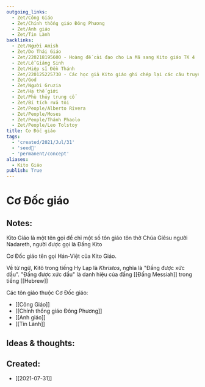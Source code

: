 ```yaml
---
outgoing_links:
  - Zet/Công Giáo
  - Zet/Chính thống giáo Đông Phương
  - Zet/Anh giáo
  - Zet/Tin Lành
backlinks:
  - Zet/Người Amish
  - Zet/Do Thái Giáo
  - Zet/220218195600 - Hoàng đế cải đạo cho La Mã sang Kito giáo TK 4
  - Zet/Lễ Giáng Sinh
  - Zet/Hiệp sĩ Đền Thánh
  - Zet/220125225730 - Các học giả Kito giáo ghi chép lại các câu truyện Thần thoại Bắc Âu
  - Zet/God
  - Zet/Người Gruzia
  - Zet/Hạ thế giới
  - Zet/Phù thủy trung cổ
  - Zet/Bí tích rửa tội
  - Zet/People/Alberto Rivera
  - Zet/People/Moses
  - Zet/People/Thánh Phaolo
  - Zet/People/Leo Tolstoy
title: Cơ Đốc giáo
tags:
  - 'created/2021/Jul/31'
  - 'seed🥜'
  - 'permanent/concept'
aliases:
  - Kito Giáo
publish: True
---
```

# Cơ Đốc giáo

## Notes:
Kito Giáo là một tên gọi để chỉ một số tôn giáo tôn thờ Chúa Giêsu người Nadareth, người được gọi là Đấng Kito

Cơ Đốc giáo tên gọi Hán-Việt của Kito Giáo.

Về từ ngữ, Kitô trong tiếng Hy Lạp là _Khristos_, nghĩa là "Đấng được xức dầu". "Đấng được xức dầu" là danh hiệu của đấng [[Đấng Messiah]] trong tiếng [[Hebrew]]

Các tôn giáo thuộc Cơ Đốc giáo:

- [[Công Giáo]]
- [[Chính thống giáo Đông Phương]]
- [[Anh giáo]]
- [[Tin Lành]]

## Ideas & thoughts:
## Created:
- [[2021-07-31]]
